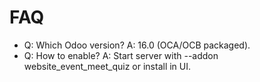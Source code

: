 # FAQ

- Q: Which Odoo version? A: 16.0 (OCA/OCB packaged).
- Q: How to enable? A: Start server with --addon website_event_meet_quiz or install in UI.
